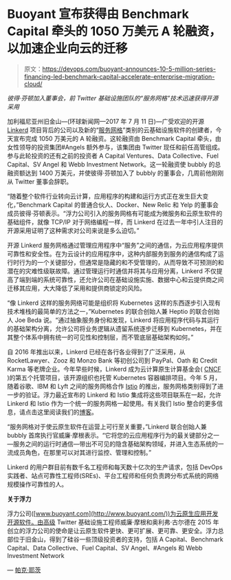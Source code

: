 # Buoyant 宣布获得由 Benchmark Capital 牵头的 1050 万美元 A 轮融资，以加速企业向云的迁移

> 原文：<https://devops.com/buoyant-announces-10-5-million-series-financing-led-benchmark-capital-accelerate-enterprise-migration-cloud/>

*彼得·芬顿加入董事会，前 Twitter 基础设施团队的“服务网格”技术迅速获得开源采用*

加利福尼亚州旧金山—(环球新闻网—2017 年 7 月 11 日)—广受欢迎的开源 [Linkerd](https://linkerd.io/) 项目背后的公司以及新的“[服务网格](https://blog.buoyant.io/2017/04/25/whats-a-service-mesh-and-why-do-i-need-one/)”类别的云基础设施软件的创建者，今天宣布完成 1050 万美元的 A 轮融资。这轮融资由 Benchmark Capital 牵头，由女性领导的投资集团#Angels 额外参与，该集团由 Twitter 现任和前任高管组成。参与此轮投资的还有之前的投资者 A Capital Ventures、Data Collective、Fuel Capital、SV Angel 和 Webb Investment Network。这一轮融资使 bubbly 的总融资额达到 1400 万美元，并使彼得·芬顿加入了 bubbly 的董事会，几周前他刚刚从 Twitter 董事会辞职。

“随着整个软件行业转向云计算，应用程序的构建和运行方式正在发生巨大变化，”Benchmark Capital 的普通合伙人、Docker、New Relic 和 Yelp 的董事会成员彼得·芬顿表示。“浮力公司引入的服务网格有可能成为微服务和云原生软件的基础组件，就像 TCP/IP 对于网络编程一样，而 Linkerd 在过去一年中引人注目的开源采用证明了这种需求对公司来说是多么迫切。”

开源 Linkerd 服务网格通过管理应用程序中“服务”之间的通信，为云应用程序提供可靠性和安全性。在为云设计的应用程序中，这种内部服务到服务的通信构成了运行时行为的一个关键部分，但通常是隐藏的和不受管理的，从而导致不可预测的和潜在的灾难性级联故障。通过管理运行时通信并将其与应用分离，Linkerd 不仅提高了端到端的系统可靠性，还允许公司在基础设施实施、数据中心和云提供商之间迁移其应用，大大降低了采用和提供商锁定的风险。

“像 Linkerd 这样的服务网络可能是组织将 Kubernetes 这样的东西逐步引入现有技术堆栈的最简单的方法之一，”Kubernetes 的联合创始人兼 Heptio 的联合创始人 Joe Beda 说。“通过抽象服务身份和发现，Linkerd 将应用程序代码与其运行的基础架构分离，允许公司将业务逻辑从遗留系统逐步迁移到 Kubernetes，并在其整个体系中拥有统一的可见性和控制层，而不管底层基础架构如何。”

自 2016 年推出以来，Linkerd 已经在各行各业得到了广泛采用，从 RocketLawyer、Zooz 和 Monzo Bank 等初创公司到 PayPal、Oath 和 Credit Karma 等老牌企业。今年早些时候，Linkerd 成为云计算原生计算基金会( [CNCF](https://www.cncf.io/blog/2017/01/23/linkerd-project-joins-cloud-native-computing-foundation/) )的第五个托管项目，该开源组织也托管 Kubernetes 容器编排项目。今年 5 月，随着谷歌、IBM 和 Lyft 之间的服务网格合作 [Istio](http://redmonk.com/jgovernor/2017/05/31/so-what-even-is-a-service-mesh-hot-take-on-istio-and-linkerd/) 的推出，服务网格类别得到了进一步的验证。浮力最近宣布的 Linkerd 和 Istio 集成将这些项目联系在一起，允许 Linkerd 和 Istio 作为一个统一的服务网格一起使用。有关我们 Istio 整合的更多信息，请点击这里阅读我们的[博客](https://blog.buoyant.io/2017/07/11/linkerd-istio/)。

“服务网格对于使云原生软件在运营上可行至关重要，”Linkerd 联合创始人兼 bubbly 首席执行官威廉·摩根表示。“它将您的云应用程序行为的最关键部分之一—服务之间的运行时通信—带出不可见的隐含基础架构领域，并进入生态系统的一流成员角色，在那里可以对其进行监控、管理和控制。”

Linkerd 的用户群目前有数千名工程师和每天数十亿次的生产请求，包括 DevOps 实践者、站点可靠性工程师(SREs)、平台工程师和任何负责跨分布式系统的网络规模操作可靠性的人。

**关于浮力**

浮力公司([www.buoyant.com](http://www.buoyant.com/))为云原生应用开发开源软件。由高级 Twitter 基础设施工程师威廉·摩根和奥利弗·古尔德在 2015 年创立的浮力公司的使命是让云原生软件更快、更可扩展、更可靠、更安全。浮力总部位于旧金山，得到了硅谷一些顶级投资者的支持，包括 A Capital、Benchmark Capital、Data Collective、Fuel Capital、SV Angel、#Angels 和 Webb Investment Network

— [帕克·耶茨](https://devops.com/author/parkerdevops-com/)